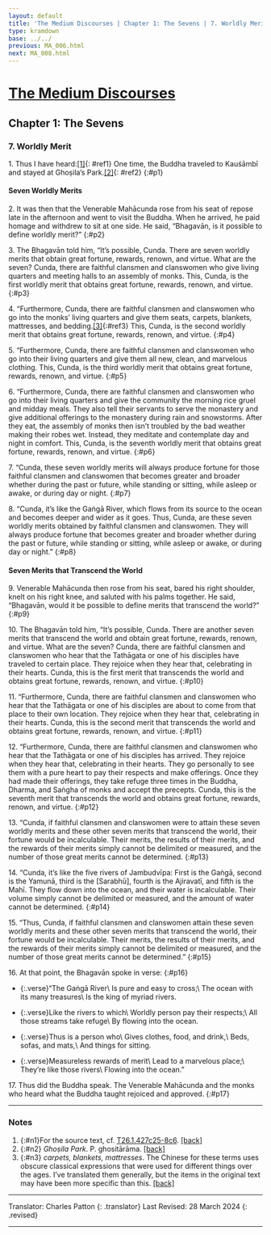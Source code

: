 ```yaml
---
layout: default
title: 'The Medium Discourses | Chapter 1: The Sevens | 7. Worldly Merit'
type: kramdown
base: ../../
previous: MA_006.html
next: MA_008.html
---
```


# [The Medium Discourses](index.html)
## Chapter 1: The Sevens
### 7. Worldly Merit

1\. Thus I have heard:[\[1\]](#n1){: #ref1} One time, the Buddha traveled to Kauśāmbī and stayed at Ghoṣila’s Park.[\[2\]](#n2){: #ref2}
{:#p1}

#### Seven Worldly Merits

2\. It was then that the Venerable Mahācunda rose from his seat of repose late in the afternoon and went to visit the Buddha. When he arrived, he paid homage and withdrew to sit at one side. He said, “Bhagavān, is it possible to define worldly merit?”
{:#p2}

3\. The Bhagavān told him, “It’s possible, Cunda. There are seven worldly merits that obtain great fortune, rewards, renown, and virtue. What are the seven? Cunda, there are faithful clansmen and clanswomen who give living quarters and meeting halls to an assembly of monks. This, Cunda, is the first worldly merit that obtains great fortune, rewards, renown, and virtue.
{:#p3}

4\. “Furthermore, Cunda, there are faithful clansmen and clanswomen who go into the monks’ living quarters and give them seats, carpets, blankets, mattresses, and bedding.[\[3\]](#n3){:#ref3} This, Cunda, is the second worldly merit that obtains great fortune, rewards, renown, and virtue.
{:#p4}

5\. “Furthermore, Cunda, there are faithful clansmen and clanswomen who go into their living quarters and give them all new, clean, and marvelous clothing. This, Cunda, is the third worldly merit that obtains great fortune, rewards, renown, and virtue.
{:#p5}

6\. “Furthermore, Cunda, there are faithful clansmen and clanswomen who go into their living quarters and give the community the morning rice gruel and midday meals. They also tell their servants to serve the monastery and give additional offerings to the monastery during rain and snowstorms. After they eat, the assembly of monks then isn’t troubled by the bad weather making their robes wet. Instead, they meditate and contemplate day and night in comfort. This, Cunda, is the seventh worldly merit that obtains great fortune, rewards, renown, and virtue.
{:#p6}

7\. “Cunda, these seven worldly merits will always produce fortune for those faithful clansmen and clanswomen that becomes greater and broader whether during the past or future, while standing or sitting, while asleep or awake, or during day or night.
{:#p7}

8\. “Cunda, it’s like the Gaṅgā River, which flows from its source to the ocean and becomes deeper and wider as it goes. Thus, Cunda, are these seven worldly merits obtained by faithful clansmen and clanswomen. They will always produce fortune that becomes greater and broader whether during the past or future, while standing or sitting, while asleep or awake, or during day or night.”
{:#p8}

#### Seven Merits that Transcend the World

9\. Venerable Mahācunda then rose from his seat, bared his right shoulder, knelt on his right knee, and saluted with his palms together. He said, “Bhagavān, would it be possible to define merits that transcend the world?”
{:#p9}

10\. The Bhagavān told him, “It’s possible, Cunda. There are another seven merits that transcend the world and obtain great fortune, rewards, renown, and virtue. What are the seven? Cunda, there are faithful clansmen and clanswomen who hear that the Tathāgata or one of his disciples have traveled to certain place. They rejoice when they hear that, celebrating in their hearts. Cunda, this is the first merit that transcends the world and obtains great fortune, rewards, renown, and virtue.
{:#p10}

11\. “Furthermore, Cunda, there are faithful clansmen and clanswomen who hear that the Tathāgata or one of his disciples are about to come from that place to their own location. They rejoice when they hear that, celebrating in their hearts. Cunda, this is the second merit that transcends the world and obtains great fortune, rewards, renown, and virtue.
{:#p11}

12\. “Furthermore, Cunda, there are faithful clansmen and clanswomen who hear that the Tathāgata or one of his disciples has arrived. They rejoice when they hear that, celebrating in their hearts. They go personally to see them with a pure heart to pay their respects and make offerings. Once they had made their offerings, they take refuge three times in the Buddha, Dharma, and Saṅgha of monks and accept the precepts. Cunda, this is the seventh merit that transcends the world and obtains great fortune, rewards, renown, and virtue.
{:#p12}

13\. “Cunda, if faithful clansmen and clanswomen were to attain these seven worldly merits and these other seven merits that transcend the world, their fortune would be incalculable. Their merits, the results of their merits, and the rewards of their merits simply cannot be delimited or measured, and the number of those great merits cannot be determined.
{:#p13}

14\. “Cunda, it’s like the five rivers of Jambudvīpa: First is the Gaṅgā, second is the Yamunā, third is the [Sarabhū], fourth is the Ajiravatī, and fifth is the Mahī. They flow down into the ocean, and their water is incalculable. Their volume simply cannot be delimited or measured, and the amount of water cannot be determined.
{:#p14}

15\. “Thus, Cunda, if faithful clansmen and clanswomen attain these seven worldly merits and these other seven merits that transcend the world, their fortune would be incalculable. Their merits, the results of their merits, and the rewards of their merits simply cannot be delimited or measured, and the number of those great merits cannot be determined.”
{:#p15}

16\. At that point, the Bhagavān spoke in verse:
{:#p16}

* {:.verse}“The Gaṅgā River\\
Is pure and easy to cross;\\
The ocean with its many treasures\\
Is the king of myriad rivers.

* {:.verse}Like the rivers to which\\
Worldly person pay their respects;\\
All those streams take refuge\\
By flowing into the ocean.

* {:.verse}Thus is a person who\\
Gives clothes, food, and drink,\\
Beds, sofas, and mats,\\
And things for sitting.

* {:.verse}Measureless rewards of merit\\
Lead to a marvelous place;\\
They’re like those rivers\\
Flowing into the ocean.”

17\. Thus did the Buddha speak. The Venerable Mahācunda and the monks who heard what the Buddha taught rejoiced and approved.
{:#p17}

---

### Notes
1. {:#n1}For the source text, cf. <a href="https://cbetaonline.dila.edu.tw/zh/T01n0026_p0427c25" target="_blank">T26.1.427c25-8c6</a>. [\[back\]](#ref1)
1. {:#n2} <em>Ghoṣila Park</em>. P. ghositārāma. [\[back\]](#ref2)
2. {:#n3} <em>carpets, blankets, mattresses</em>. The Chinese for these terms uses obscure classical expressions that were used for different things over the ages. I’ve translated them generally, but the items in the original text may have been more specific than this. [\[back\]](#ref3)

---

Translator: Charles Patton
{: .translator}
Last Revised: 28 March 2024
{: .revised}

---